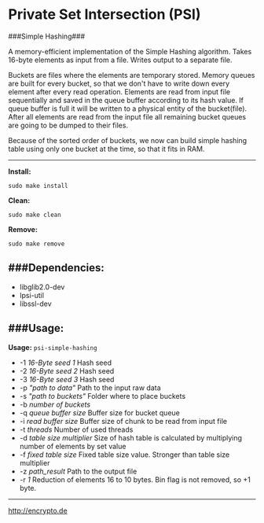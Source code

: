 # Private Set Intersection (PSI)
###Simple Hashing###

A memory-efficient implementation of the Simple Hashing algorithm.
Takes 16-byte elements as input from a file. Writes output to a separate file.

Buckets are files where the elements are temporary stored. Memory queues are
 built for every bucket, so that we don't have to write down every element after
every read operation. Elements are read from input file sequentially and saved 
in the queue buffer according to its hash value. If queue buffer is full it will
 be written to a physical entity of the bucket(file). After all elements are
 read from the input file all remaining bucket queues are going to be dumped to
 their files.

Because of the sorted order of buckets, we now can build simple hashing table 
using only one bucket at the time, so that it fits in RAM.

---
__Install:__
```
sudo make install
```
__Clean:__ 
```
sudo make clean
```
__Remove:__ 
```
sudo make remove
```

###Dependencies:
---
 * libglib2.0-dev 
 * lpsi-util
 * libssl-dev

###Usage:
---
__Usage:__ 
`psi-simple-hashing`
* -1 _16-Byte seed 1_ Hash seed
* -2 _16-Byte seed 2_ Hash seed
* -3 _16-Byte seed 3_ Hash seed
* -p _"path to data"_ Path to the input raw data
* -s _"path to buckets"_ Folder where to place buckets
* -b _number of buckets_ 
* -q _queue buffer size_ Buffer size for bucket queue
* -i _read buffer size_ Buffer size of chunk to be read from input file
* -t _threads_ Number of used threads
* -d _table size multiplier_ Size of hash table is calculated by multiplying 
number of elements by set value
* -f _fixed table size_ Fixed table size value. Stronger than table size multiplier
* -z _path_result_ Path to the output file
* -r _1_ Reduction of elements 16 to 10 bytes. Bin flag is not removed, so +1 byte.

---
http://encrypto.de